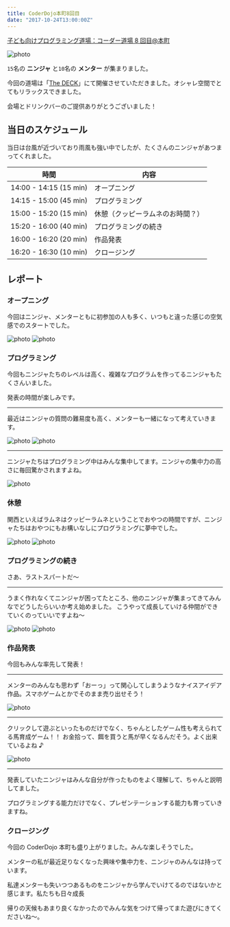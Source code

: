 ```yaml
---
title: CoderDojo本町8回目
date: "2017-10-24T13:00:00Z"
---
```


[子ども向けプログラミング道場：コーダー道場 8 回目@本町](https://coderdojo-hommachi.doorkeeper.jp/events/65124)

![photo](./DSC_0173.jpg)

`15`名の **ニンジャ** と`10`名の **メンター** が集まりました。

今回の道場は「[The DECK](http://thedeck.jp/)」にて開催させていただきました。オシャレ空間でとてもリラックスできました。

会場とドリンクバーのご提供ありがとうございました！

## 当日のスケジュール

当日は台風が近づいており雨風も強い中でしたが、たくさんのニンジャがあつまってくれました。

| 時間                   | 内容                             |
| ---------------------- | -------------------------------- |
| 14:00 - 14:15 (15 min) | オープニング                     |
| 14:15 - 15:00 (45 min) | プログラミング                   |
| 15:00 - 15:20 (15 min) | 休憩（クッピーラムネのお時間？） |
| 15:20 - 16:00 (40 min) | プログラミングの続き             |
| 16:00 - 16:20 (20 min) | 作品発表                         |
| 16:20 - 16:30 (10 min) | クロージング                     |

## レポート

### オープニング

今回はニンジャ、メンターともに初参加の人も多く、いつもと違った感じの空気感でのスタートでした。

![photo](./DSC_0160.jpg)
![photo](./DSC_0169.jpg)

### プログラミング

今回もニンジャたちのレベルは高く、複雑なプログラムを作ってるニンジャもたくさんいました。

発表の時間が楽しみです。

---

最近はニンジャの質問の難易度も高く、メンターも一緒になって考えていきます。

![photo](./DSC_0204.jpg)
![photo](./DSC_0191.jpg)

---

ニンジャたちはプログラミング中はみんな集中してます。ニンジャの集中力の高さに毎回驚かされますよね。

![photo](./DSC_0199.jpg)

### 休憩

関西といえばラムネはクッピーラムネということでおやつの時間ですが、ニンジャたちはおやつにもお構いなしにプログラミングに夢中でした。

![photo](./DSC_0198.jpg)
![photo](./DSC_0234.jpg)

### プログラミングの続き

さあ、ラストスパートだ〜

---

うまく作れなくてニンジャが困ってたところ、他のニンジャが集まってきてみんなでどうしたらいいか考え始めました。
こうやって成長していける仲間ができていくのっていいですよね〜

![photo](./IMG_155.jpg)
![photo](./DSC_0248.jpg)

### 作品発表

今回もみんな率先して発表！

---

メンターのみんなも思わず「おーっ」って関心してしまうようなナイスアイデア作品。スマホゲームとかでそのまま売り出せそう！

![photo](./DSC_0253.jpg)

---

クリックして遊ぶといったものだけでなく、ちゃんとしたゲーム性も考えられてる馬育成ゲーム！！
お金拾って、餌を買うと馬が早くなるんだそう。よく出来ているよね ♪

![photo](./DSC_0263.jpg)

---

発表していたニンジャはみんな自分が作ったものをよく理解して、ちゃんと説明してました。

プログラミングする能力だけでなく、プレゼンテーションする能力も育っていきますね。

### クロージング

今回の CoderDojo 本町も盛り上がりました。みんな楽しそうでした。

メンターの私が最近足りなくなった興味や集中力を、ニンジャのみんなは持っています。

私達メンターも失いつつあるものをニンジャから学んでいけてるのではないかと感じます。私たちも日々成長

帰りの天候もあまり良くなかったのでみんな気をつけて帰ってまた遊びにきてくださいね〜。
